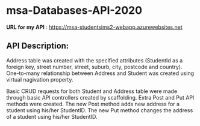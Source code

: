 # msa-Databases-API-2020

**URL for my API** : https://msa-studentsims2-webapp.azurewebsites.net

## API Description: 

Address table was created with the specified attributes (StudentId as a foreign key, street number, street, suburb, city, postcode and country). One-to-many relationship between Address and Student was created using virtual nagivation property.

Basic CRUD requests for both Student and Address table were made through basic API controllers created by scaffolding. Extra Post and Put API methods were created. The new Post method adds new address for a student using his/her StudentID. The new Put method changes the address of a student using his/her StudentID.
